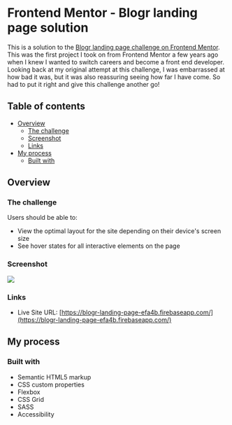 # Frontend Mentor - Blogr landing page solution

This is a solution to the [Blogr landing page challenge on Frontend Mentor](https://www.frontendmentor.io/challenges/blogr-landing-page-EX2RLAApP). This was the first project I took on from Frontend Mentor a few years ago when I knew I wanted to switch careers and become a front end developer. Looking back at my original attempt at this challenge, I was embarrassed at how bad it was, but it was also reassuring seeing how far I have come. So had to put it right and give this challenge another go!

## Table of contents

- [Overview](#overview)
  - [The challenge](#the-challenge)
  - [Screenshot](#screenshot)
  - [Links](#links)
- [My process](#my-process)
  - [Built with](#built-with)

## Overview

### The challenge

Users should be able to:

- View the optimal layout for the site depending on their device's screen size
- See hover states for all interactive elements on the page

### Screenshot

![](./Screenshot.jpg)

### Links

- Live Site URL: [https://blogr-landing-page-efa4b.firebaseapp.com/](https://blogr-landing-page-efa4b.firebaseapp.com/)

## My process

### Built with

- Semantic HTML5 markup
- CSS custom properties
- Flexbox
- CSS Grid
- SASS
- Accessibility